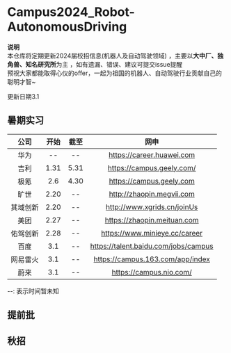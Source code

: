 # Campus2024_Robot-AutonomousDriving
**说明**  
本仓库将定期更新2024届校招信息(机器人及自动驾驶领域)  ，主要以**大中厂、独角兽、知名研究所**为主  ，如有遗漏、错误、建议可提交issue提醒   
预祝大家都能取得心仪的offer，一起为祖国的机器人、自动驾驶行业贡献自己的聪明才智~      

更新日期3.1

## 暑期实习

| 公司 | 开始 | 截至 | 网申 | 
| :----: | :----: | :----: | :----: |  
| 华为 | -- | -- | https://career.huawei.com |  
| 吉利 | 1.31 | 5.31 | https://campus.geely.com/ |  
| 极氪 | 2.6 | 4.30 | https://campus.geely.com   |  
| 旷世 | 2.20 | -- | http://zhaopin.megvii.com |  
| 其域创新 | 2.20 | -- |http://www.xgrids.cn/joinUs |  
| 美团 | 2.27 | -- | https://zhaopin.meituan.com |  
| 佑驾创新 | 2.28 | -- |https://www.minieye.cc/career |  
| 百度 | 3.1 | -- |https://talent.baidu.com/jobs/campus |  
| 网易雷火 | 3.1 | -- |https://campus.163.com/app/index |  
| 蔚来 | 3.1 | -- |https://campus.nio.com/ |  

--: 表示时间暂未知 


## 提前批




## 秋招



